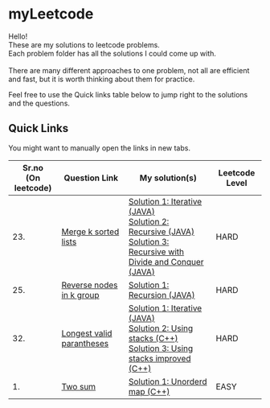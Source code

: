 # myLeetcode

Hello!<br>
These are my solutions to leetcode problems.<br>
Each problem folder has all the solutions I could come up with.<br>
<br>
There are many different approaches to one problem, not all are efficient and fast, but it is worth thinking about them for practice.<br>


Feel free to use the Quick links table below to jump right to the solutions and the questions.


## Quick Links

You might want to manually open the links in new tabs. 

| Sr.no<br>(On leetcode) | Question Link | My solution(s) | Leetcode Level |
| --- | --- | --- | --- |
| 23. | [Merge k sorted lists](https://leetcode.com/problems/merge-k-sorted-lists/) | [Solution 1: Iterative (JAVA)](https://github.com/yashkurkure/myLeetcode/blob/main/merge_k_sorted_lists/solution0.java)<br>[Solution 2: Recursive (JAVA)](https://github.com/yashkurkure/myLeetcode/blob/main/merge_k_sorted_lists/solution1.java)<br>[Solution 3: Recursive with Divide and Conquer (JAVA)](https://github.com/yashkurkure/myLeetcode/blob/main/merge_k_sorted_lists/solution2.java)| HARD |
| 25. | [Reverse nodes in k group](https://leetcode.com/problems/reverse-nodes-in-k-group/) | [Solution 1: Recursion (JAVA)](https://github.com/yashkurkure/myLeetcode/blob/main/reverse_nodes_in_k_group/Solution0.java)| HARD |
| 32. | [Longest valid parantheses](https://leetcode.com/problems/longest-valid-parentheses/) | [Solution 1: Iterative (JAVA)](https://github.com/yashkurkure/myLeetcode/blob/main/longest_valid_parantheses/Solution0.java)<br>[Solution 2: Using stacks (C++)](https://github.com/yashkurkure/myLeetcode/blob/main/longest_valid_parantheses/Solution1.cpp)<br>[Solution 3: Using stacks improved (C++)](https://github.com/yashkurkure/myLeetcode/blob/main/longest_valid_parantheses/Solution2.cpp)| HARD |
| 1. | [Two sum](https://leetcode.com/problems/two-sum/) | [Solution 1: Unorderd map (C++)](https://github.com/yashkurkure/myLeetcode/blob/main/two_sum/Solution0.cpp)| EASY |